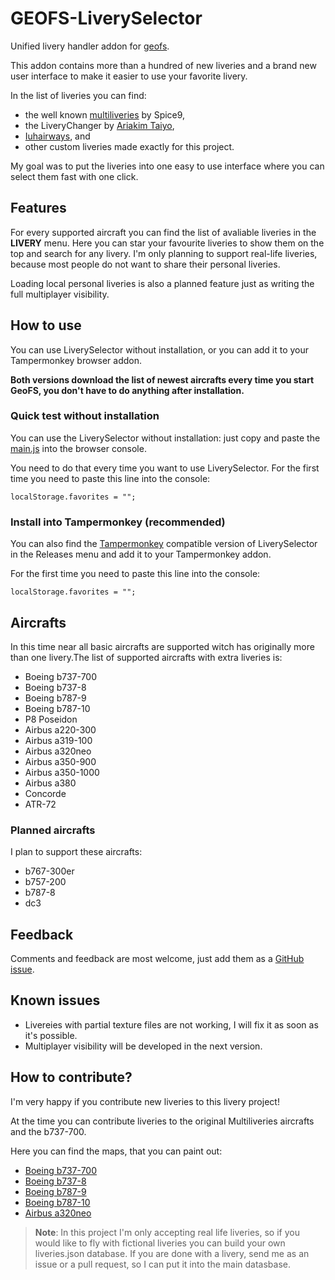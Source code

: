 # GEOFS-LiverySelector

Unified livery handler addon for [geofs](https://geo-fs.com).

This addon contains more than a hundred of new liveries and a brand new user interface to make it easier to use your favorite livery.

In the list of liveries you can find:

- the well known [multiliveries](https://github.com/Spice9/Geofs-Multiliveries) by Spice9, 
- the LiveryChanger by [Ariakim Taiyo](https://github.com/Ariakim-Taiyo/LiveryChanger), 
- [Iuhairways](https://github.com/iuhairways/Liverychanger-modified), and
- other custom liveries made exactly for this project.

My goal was to put the liveries into one easy to use interface where you can select them fast with one click.

## Features

For every supported aircraft you can find the list of avaliable liveries in the **LIVERY** menu. Here you can star your favourite liveries to show them on the top and search for any livery. I'm only planning to support real-life liveries, because most people do not want to share their personal liveries.

Loading local personal liveries is also a planned feature just as writing the full multiplayer visibility.

## How to use

You can use LiverySelector without installation, or you can add it to your Tampermonkey browser addon.

**Both versions download the list of newest aircrafts every time you start GeoFS, you don't have to do anything after installation.**

### Quick test without installation

You can use the LiverySelector without installation: just copy and paste the [main.js](https://raw.githubusercontent.com/kolos26/GEOFS-LiverySelector/f96f2bdfdd3177b26c678f53ad374a22f6003980/main.js) into the browser console.

You need to do that every time you want to use LiverySelector.
For the first time you need to paste this line into the console:

```localStorage.favorites = "";```

### Install into Tampermonkey (recommended)

You can also find the [Tampermonkey](https://www.tampermonkey.net/) compatible version of LiverySelector in the Releases menu and add it to your Tampermonkey addon.

For the first time you need to paste this line into the console:

```localStorage.favorites = "";```

## Aircrafts

In this time near all basic aircrafts are supported witch has originally more than one livery.The list of supported aircrafts with extra liveries is:
- Boeing b737-700
- Boeing b737-8
- Boeing b787-9
- Boeing b787-10
- P8 Poseidon
- Airbus a220-300
- Airbus a319-100
- Airbus a320neo
- Airbus a350-900
- Airbus a350-1000
- Airbus a380
- Concorde
- ATR-72

### Planned aircrafts

I plan to support these aircrafts:
- b767-300er
- b757-200
- b787-8
- dc3

## Feedback

Comments and feedback are most welcome, just add them as a [GitHub issue](https://github.com/kolos26/GEOFS-LiverySelector/issues).

## Known issues

- Livereies with partial texture files are not working, I will fix it as soon as it's possible.
- Multiplayer visibility will be developed in the next version.

## How to contribute?

I'm very happy if you contribute new liveries to this livery project!

At the time you can contribute liveries to the original Multiliveries aircrafts and the b737-700.

Here you can find the maps, that you can paint out:
- [Boeing b737-700](https://raw.githubusercontent.com/kolos26/GEOFS-LiverySelector/main/maps/b737-700.png)
- [Boeing b737-8](https://raw.githubusercontent.com/Spice9/Geofs-Multiliveries/main/Base%20Maps/texture_11%20-%20Copy%20(2).jpg)
- [Boeing b787-9](https://i.ibb.co/DLpSHqp/789plain.jpg)
- [Boeing b787-10](https://user-images.githubusercontent.com/103064103/173106106-f5045ec7-8dbc-4ebb-b616-a4caaa01e7a1.png)
- [Airbus a320neo](https://raw.githubusercontent.com/Spice9/Geofs-Multiliveries/main/Base%20Maps/plain_2.jpg)

> **Note**: In this project I'm only accepting real life liveries, so if you would like to fly with fictional liveries you can build your own liveries.json database. If you are done with a livery, send me as an issue or a pull request, so I can put it into the main datasbase.
